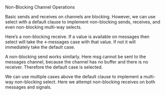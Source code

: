 Non-Blocking Channel Operations

Basic sends and receives on channels are blocking. However, we can use select with a default clause to implement non-blocking sends, receives, and even non-blocking multi-way selects.
	

Here’s a non-blocking receive. If a value is available on messages then select will take the <-messages case with that value. If not it will immediately take the default case.
	

A non-blocking send works similarly. Here msg cannot be sent to the messages channel, because the channel has no buffer and there is no receiver. Therefore the default case is selected.
	
We can use multiple cases above the default clause to implement a multi-way non-blocking select. Here we attempt non-blocking receives on both messages and signals.
